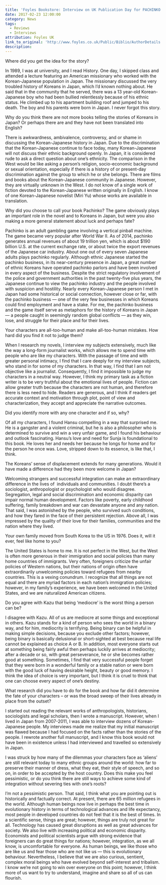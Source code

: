 ```yaml
---
title: 'Foyles Bookstore: Interview on UK Publication Day for PACHINKO'
date: 2017-02-23 12:00:00
category: News
tags:
  - Reviews
  - Interviews
attribution: Foyles UK
link_to_original: 'http://www.foyles.co.uk/Public/Biblio/AuthorDetails.aspx?authorId=85821'
description:
---
```



Where did you get the idea for the story?&nbsp;

In 1989, I was at university, and I read History. One day, I skipped class and attended a lecture featuring an American missionary who worked with the Korean-Japanese population in Japan. The missionary discussed the very troubled history of Koreans in Japan, which I’d known nothing about. He said that in the community that he served, there was a 13 year-old Korean-Japanese boy who had been bullied relentlessly because of his ethnic status. He climbed up to his apartment building roof and jumped to his death. The boy and his parents were born in Japan. I never forgot this story.

Why do you think there are not more books telling the stories of Koreans in Japan? Or perhaps there are and they have not been translated into English?

There is awkwardness, ambivalence, controversy, and or shame in discussing the Korean-Japanese history in Japan. Due to the discrimination that the Korean-Japanese continue to face today, many Korean-Japanese will not discuss their ethnic background openly. In Japan, it is considered rude to ask a direct question about one’s ethnicity. The comparison in the West would be like asking a person’s religion, socio-economic background or sexual orientation, especially if there is a history of or present-day discrimination against the group to which he or she belongs. There are films and books about the Korean-Japanese community in Japanese. However, they are virtually unknown in the West. I do not know of a single work of fiction devoted to the Korean-Japanese written originally in English. I know of one Korean-Japanese novelist (Miri Yu) whose works are available in translation.

Why did you choose to call your book Pachinko? The game obviously plays an important role in the novel and to Koreans in Japan, but were you also making a more general statement about luck and perhaps fate?

Pachinko is an adult gambling game involving a vertical pinball machine. The game became very popular after World War II. As of 2014, pachinko generates annual revenues of about 19 trillion yen, which is about $190 billion U.S. at the current exchange rate, or about twice the export revenues of the Japanese car industry. About one out of every seven Japanese adults plays pachinko regularly. Although ethnic Japanese started the pachinko business, in its near-century presence in Japan, a great number of ethnic Koreans have operated pachinko parlors and have been involved in every aspect of the business. Despite the strict regulatory involvement of the police and government authorities in the past twenty-five plus years, the Japanese continue to view the pachinko industry and the people involved with suspicion and hostility. Nearly every Korean-Japanese person I met in Japan had some historical or social connection, however close or far, with the pachinko business — one of the very few businesses in which Koreans could find employment and have a stake. For me, the pachinko business and the game itself serve as metaphors for the history of Koreans in Japan — a people caught in seemingly random global conflicts — as they win, lose, and struggle for their place and for their lives.

Your characters are all-too-human and make all-too-human mistakes. How hard did you find it not to judge them?

When I research my novels, I interview my subjects extensively, much like the way a long-form journalist works, which allows me to spend time with people who are like my characters. With the passage of time and with greater personal intimacy, I find that I care deeply for my interview subjects, who stand in for some of my characters. In that way, I find that I am not objective like a journalist. Consequently, I find it impossible to judge my characters in a neutral way. However, I think my primary task as a fiction writer is to be very truthful about the emotional lives of people. Fiction can allow greater truth because the characters are not human, and therefore there is less need to hide. Readers are generous, and I think if readers get accurate context and motivation through plot, point of view and characterization, they accept and appreciate the narrative outcomes.

Did you identify more with any one character and if so, why?

Of all my characters, I found Hansu compelling in a way that surprised me. He is a gangster and a violent criminal, but he is also a philosopher who is determined to survive and win a very unfair game, and I found his behaviour and outlook fascinating. Hansu’s love and need for Sunja is foundational to this book. He loves her and needs her because he longs for home and for the person he once was. Love, stripped down to its essence, is like that, I think.

The Koreans’ sense of displacement extends for many generations. Would it have made a difference had they been more welcome in Japan?&nbsp;

Welcoming strangers and successful integration can make an extraordinary difference in the lives of &nbsp;individuals and communities. I doubt there’s a sociologist, anthropologist or psychologist who would disagree. Segregation, legal and social discrimination and economic disparity can impair normal human development. Factors like poverty, early childhood suffering, family breakdown and war can devastate anyone and any nation. That said, I was astonished by the people, who survived such conditions, and how they fared in the face of their persistent rejection. Above all, I was impressed by the quality of their love for their families, communities and the nation where they lived.

Your own family moved from South Korea to the US in 1976. Does it, will it ever, feel like home to you?

The United States is home to me. It is not perfect in the West, but the West is often more generous in their immigration and social policies than many home countries of immigrants. Very often, foreigners criticize the unfair policies of Western nations, but their nations of origin often have extraordinarily unwelcoming policies toward refugees from nearby countries. This is a vexing conundrum. I recognize that all things are not equal and there are myriad factors in each nation’s immigration policies; however, in my family’s experience, we have been welcomed in the United States, and we are naturalized American citizens.

Do you agree with Kazu that being ‘mediocre’ is the worst thing a person can be?

I disagree with Kazu. All of us are mediocre at some things and exceptional in others. Kazu stands for a kind of person who sees the world in a binary way, and for him, mediocrity is terrifying. Being binary can be helpful in making simple decisions, because you exclude other factors; however, being binary is basically delusional or short-sighted at best because real life cannot be explained as choice A or B. In addition, most everyone starts out at something being fairly awful then perhaps luckily arrives at mediocrity; after a decade or so, with great perseverance, he or she becomes rather good at something. Sometimes, I find that very successful people forget that they were born in a wonderful family or a stable nation or were born with the good luck of having desirable height, beauty or good memory. I think the idea of choice is very important, but I think it is cruel to think that one can choose every aspect of one’s destiny.

What research did you have to do for the book and how far did it determine the fate of your characters – or was the broad sweep of their lives already in place from the outset?

I started out reading the relevant works of anthropologists, historians, sociologists and legal scholars, then I wrote a manuscript. However, when I lived in Japan from 2007-2011, I was able to interview dozens of Korean-Japanese people. My interviews made me realize that my initial manuscript was flawed because I had focused on the facts rather than the stories of the people. I rewrote another full manuscript, and I know this book would not have been in existence unless I had interviewed and travelled so extensively in Japan.

I was struck by how many of the dilemmas your characters face as ‘aliens’ are still relevant today to many ethnic groups around the world: how far to preserve their manner of dress, what they eat, their style of speech, and so on, in order to be accepted by the host country. Does this make you feel pessimistic, or do you think there are still ways to achieve some kind of integration without severing ties with one’s roots?

I’m not a pessimistic person. That said, I think what you are pointing out is historically and factually correct. At present, there are 65 million refugees in the world. Although human beings now live in perhaps the best time in evolutionary history in terms of technological advances and life expectancy, most people in developed countries do not feel that it is the best of times. In a scientific sense, things are great; however, things are truly not great for all. Technology has caused great disruptions as well as great advances for society. We also live with increasing political and economic disparity. Economists and political scientists argue with strong evidence that foreigners can do great things for nations; however, integration, as we all know, is uncomfortable for everyone. As human beings, we like those who are like us and fear those who are not like us — this is evolutionary behaviour. Nevertheless, I believe that we are also curious, sentient, complex moral beings who have evolved beyond self-interest and tribalism. I know we’re not going to win over everyone on this point; however, I think more of us want to try to understand, imagine and share so all of us can flourish.